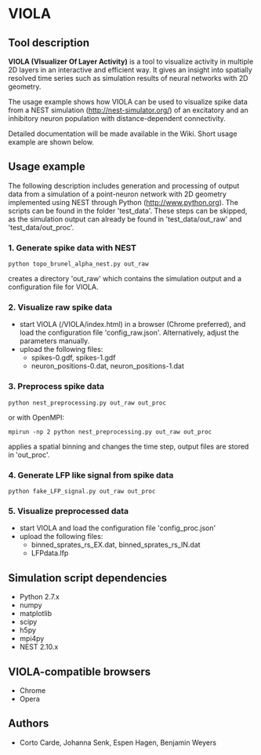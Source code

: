 # VIOLA

## Tool description

**VIOLA (VIsualizer Of Layer Activity)**
is a tool to visualize activity in multiple 2D layers in an interactive and
efficient way. It gives an insight into spatially resolved time series
such as simulation results of neural networks with 2D geometry.

The usage example shows how VIOLA can be used to visualize spike data from a
NEST simulation (http://nest-simulator.org/) of an excitatory and an
inhibitory neuron population with distance-dependent connectivity.

Detailed documentation will be made available in the Wiki. Short usage example
are shown below.

## Usage example
The following description includes generation and processing of output data from
a simulation of a point-neuron network with 2D geometry implemented using NEST
through Python (http://www.python.org). The scripts can be found in the folder
'test_data'. These steps can be skipped, as the simulation output can already
be found in 'test_data/out_raw' and 'test_data/out_proc'.

### 1. Generate spike data with NEST

    python topo_brunel_alpha_nest.py out_raw

creates a directory 'out_raw' which contains the simulation output and a
configuration file for VIOLA.

### 2. Visualize raw spike data

- start VIOLA (/VIOLA/index.html) in a browser (Chrome preferred), and load the
configuration file 'config_raw.json'. Alternatively, adjust the parameters
manually.
- upload the following files:
  - spikes-0.gdf, spikes-1.gdf
  - neuron_positions-0.dat, neuron_positions-1.dat

### 3. Preprocess spike data

    python nest_preprocessing.py out_raw out_proc

or with OpenMPI:

    mpirun -np 2 python nest_preprocessing.py out_raw out_proc

applies a spatial binning and changes the time step, output files are stored in
'out_proc'.

### 4. Generate LFP like signal from spike data

    python fake_LFP_signal.py out_raw out_proc

### 5. Visualize preprocessed data
- start VIOLA and load the configuration file 'config_proc.json'
- upload the following files:
  - binned_sprates_rs_EX.dat, binned_sprates_rs_IN.dat
  - LFPdata.lfp

## Simulation script dependencies

- Python 2.7.x
- numpy
- matplotlib
- scipy
- h5py
- mpi4py
- NEST 2.10.x

## VIOLA-compatible browsers

- Chrome
- Opera

## Authors

- Corto Carde, Johanna Senk, Espen Hagen, Benjamin Weyers
